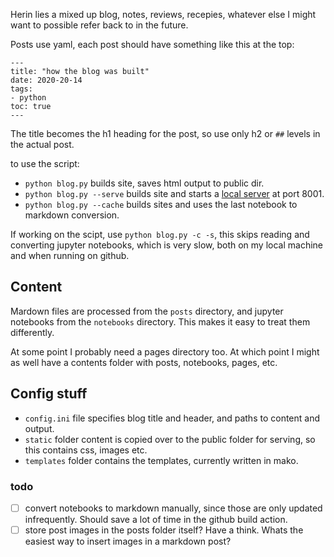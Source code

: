 Herin lies a mixed up blog, notes, reviews, recepies, whatever else I might want to possible refer back to in the future.

Posts use yaml, each post should have something like this at the top:

```
---
title: "how the blog was built"
date: 2020-20-14
tags:
- python
toc: true
---
```

The title becomes the h1 heading for the post, so use only h2 or `##` levels in the actual post.

to use the script:

- `python blog.py` builds site, saves html output to public dir.
- `python blog.py --serve` builds site and starts a [local server](http://localhost:8001/) at port 8001. 
- `python blog.py --cache` builds sites and uses the last notebook to markdown conversion.

If working on the scipt, use `python blog.py -c -s`, this skips reading and converting jupyter notebooks, which is very slow, both on my local machine and when running on github.

## Content

Mardown files are processed from the `posts` directory, and jupyter notebooks from the `notebooks` directory. This makes it easy to treat them differently. 

At some point I probably need a pages directory too. At which point I might as well have a contents folder with posts, notebooks, pages, etc.

## Config stuff

- `config.ini` file specifies blog title and header, and paths to content and output.
- `static` folder content is copied over to the public folder for serving, so this contains css, images etc.
- `templates` folder contains the templates, currently written in mako.

### todo

- [ ] convert notebooks to markdown manually, since those are only updated infrequently. Should save a lot of time in the github build action.
- [ ] store post images in the posts folder itself? Have a think. Whats the easiest way to insert images in a markdown post?